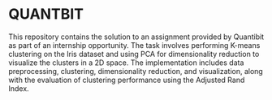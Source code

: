 # QUANTBIT
This repository contains the solution to an assignment provided by Quantibit as part of an internship opportunity. The task involves performing K-means clustering on the Iris dataset and using PCA for dimensionality reduction to visualize the clusters in a 2D space. The implementation includes data preprocessing, clustering, dimensionality reduction, and visualization, along with the evaluation of clustering performance using the Adjusted Rand Index. 
